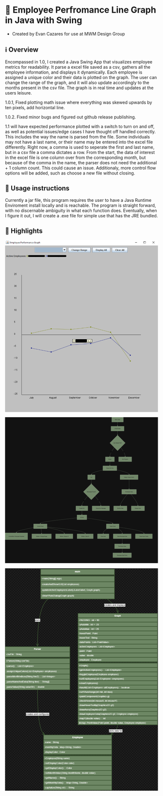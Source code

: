 # 📄 Employee Perfromance Line Graph in Java with Swing

- Created by Evan Cazares for use at MWM Design Group

## ℹ️ Overview

Encompassed in 1.0, I created a Java Swing App that visualizes employee metrics for readability. It parse a excel file saved as a csv, gathers all the employee information, and displays it dynamically. Each employee is assigned a unique color and their data is plotted on the graph. The user can change the range of the graph, and it will also update accordingly to the months present in the csv file. The graph is in real time and updates at the users leisure. 

1.0.1, Fixed plotting math issue where everything was skewed upwards by ten pixels, add horizontal line.

1.0.2. Fixed minor bugs and figured out github release publishing. 

1.1 will have expected performance plotted with a switch to turn on and off, as well as potential issues/edge cases I have thought off handled correctly. This includes the way the name is parsed from the file. Some individuals may not have a last name, or their name may be entered into the excel file differently. Right now, a comma is used to seperate the first and last name, but in a csv file a comma dictates a row. From the start, the data of interest in the excel file is one column over from the corresponding month, but because of the comma in the name, the parser does not need the additional + 1 column count. This could cause an issue. Additionaly, more control flow options will be added, such as choose a new file without closing. 

## 🚀 Usage instructions

Currently a jar file, this program requires the user to have a Java Runtime Enviroment install locally and is reachable. The program is straight forward, with no discernable ambiguity in what each function does. Eventually, when I figure it out, I will create a .exe file for simple use that has the JRE bundled.

## 🌟 Highlights

![Class Overview](https://github.com/EvanCaz/EmployeePerformance/blob/main/Graph.png?raw=true)


![Decision Tree](https://github.com/EvanCaz/EmployeePerformance/blob/main/Tree.png?raw=true)


![Class Overview](https://github.com/EvanCaz/EmployeePerformance/blob/main/Diagram.png?raw=true)
